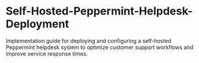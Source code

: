 # Self-Hosted-Peppermint-Helpdesk-Deployment
Implementation guide for deploying and configuring a self-hosted Peppermint helpdesk system to optimize customer support workflows and improve service response times.
